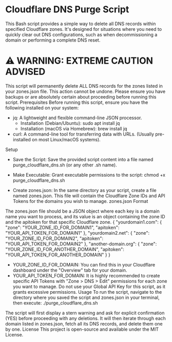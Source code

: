 # Cloudflare DNS Purge Script
This Bash script provides a simple way to delete all DNS records within specified Cloudflare zones. It's designed for situations where you need to quickly clear out DNS configurations, such as when decommissioning a domain or performing a complete DNS reset.
# ⚠️ WARNING: EXTREME CAUTION ADVISED


This script will permanently delete ALL DNS records for the zones listed in your zones.json file. This action cannot be undone. Please ensure you have backups or are absolutely certain about proceeding before running this script.
Prerequisites
Before running this script, ensure you have the following installed on your system:
 * jq: A lightweight and flexible command-line JSON processor.
   * Installation (Debian/Ubuntu): sudo apt install jq
   * Installation (macOS via Homebrew): brew install jq
 * curl: A command-line tool for transferring data with URLs. (Usually pre-installed on most Linux/macOS systems).
 
Setup
 * Save the Script: Save the provided script content into a file named purge_cloudflare_dns.sh (or any other .sh name).
 * Make Executable: Grant executable permissions to the script:
   chmod +x purge_cloudflare_dns.sh

 * Create zones.json: In the same directory as your script, create a file named zones.json. This file will contain the Cloudflare Zone IDs and API Tokens for the domains you wish to manage.
zones.json Format

The zones.json file should be a JSON object where each key is a domain name you want to process, and its value is an object containing the zone ID and the apitoken for that specific Cloudflare zone.
{
  "yourdomain1.com": {
    "zone": "YOUR_ZONE_ID_FOR_DOMAIN1",
    "apitoken": "YOUR_API_TOKEN_FOR_DOMAIN1"
  },
  "yourdomain2.net": {
    "zone": "YOUR_ZONE_ID_FOR_DOMAIN2",
    "apitoken": "YOUR_API_TOKEN_FOR_DOMAIN2"
  },
  "another-domain.org": {
    "zone": "YOUR_ZONE_ID_FOR_ANOTHER_DOMAIN",
    "apitoken": "YOUR_API_TOKEN_FOR_ANOTHER_DOMAIN"
  }
}

 * YOUR_ZONE_ID_FOR_DOMAIN: You can find this in your Cloudflare dashboard under the "Overview" tab for your domain.
 * YOUR_API_TOKEN_FOR_DOMAIN: It is highly recommended to create specific API Tokens with "Zone > DNS > Edit" permissions for each zone you want to manage. Do not use your Global API Key for this script, as it grants excessive permissions.
Usage
To run the script, navigate to the directory where you saved the script and zones.json in your terminal, then execute:
./purge_cloudflare_dns.sh

The script will first display a stern warning and ask for explicit confirmation (YES) before proceeding with any deletions. It will then iterate through each domain listed in zones.json, fetch all its DNS records, and delete them one by one.
License
This project is open-source and available under the MIT License.
